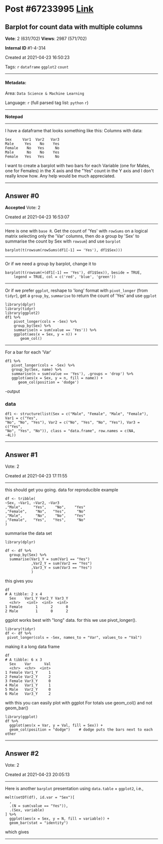
# Post \#67233995 [Link](https://stackoverflow.com/questions/67233995/)

## Barplot for count data with multiple columns

**Vote**: 2 (631/702) **Views**: 2987 (571/702) 

**Internal ID** \#1-4-314

Created at 2021-04-23 16:50:23

Tags: `r` `dataframe` `ggplot2` `count`

----------

#### Metadata:

Area: `Data Science & Machine Learning`

Language: `r` (full parsed tag list: `python` `r`)

----------

**Notepad**


----------

I have a dataframe that looks something like this:
Columns with data:
```
Sex     Var1  Var2   Var3
Male     Yes    No    Yes
Female    No   Yes     No
Male      No    No    Yes
Female   Yes   Yes     No
```

I want to create a barplot with two bars for each Variable (one for Males, one for Females) in the X axis and the "Yes" count in the Y axis and I don't really know how. Any help would be much appreciated.


----------
        
## Answer \#0

**Accepted** Vote: 2

Created at 2021-04-23 16:53:07

------------

Here is one with `base R`.  Get the count of 'Yes' with `rowSums` on a logical matrix selecting only the 'Var' columns, then do a group by 'Sex' to summarise the count by Sex with `rowsum`) and use `barplot`
```
barplot(t(rowsum(rowSums(df1[-1] == 'Yes'), df1$Sex)))
```


---


Or if we need a group by barplot, change it to
```
barplot(t(rowsum(+(df1[-1] == 'Yes'), df1$Sex)), beside = TRUE,
    legend = TRUE, col = c('red', 'blue', 'green'))
```


---


Or if we prefer `ggplot`, reshape to 'long' format with `pivot_longer` (from `tidyr`), get a `group_by`, `summarise` to return the count of 'Yes' and use `ggplot`
```
library(dplyr)
library(tidyr)
library(ggplot2)
df1 %>%
    pivot_longer(cols = -Sex) %>%
    group_by(Sex) %>%
    summarise(n = sum(value == 'Yes')) %>%
    ggplot(aes(x = Sex, y = n)) +
       geom_col()
```


---


For a bar for each 'Var'
```
df1 %>%
   pivot_longer(cols = -Sex) %>%
   group_by(Sex, name) %>%
   summarise(n = sum(value == 'Yes'), .groups = 'drop') %>% 
   ggplot(aes(x = Sex, y = n, fill = name)) + 
      geom_col(position = 'dodge')
```

-output
[](https://i.stack.imgur.com/I7hrD.jpg)

### data


```
df1 <- structure(list(Sex = c("Male", "Female", "Male", "Female"), 
Var1 = c("Yes", 
"No", "No", "Yes"), Var2 = c("No", "Yes", "No", "Yes"), Var3 = c("Yes", 
"No", "Yes", "No")), class = "data.frame", row.names = c(NA, 
-4L))
```



------------
    
    
## Answer \#1

 Vote: 2

Created at 2021-04-23 17:11:55

------------

this should get you going.
data for reproducible example
```
df <- tribble(
~Sex, ~Var1, ~Var2, ~Var3
,"Male",     "Yes",    "No",    "Yes"
,"Female",    "No",   "Yes",     "No"
,"Male",      "No",    "No",    "Yes"
,"Female",   "Yes",   "Yes",     "No"
)
```

summarise the data set
```
library(dplyr)

df <- df %>% 
  group_by(Sex) %>%
  summarise(Var1_Y = sum(Var1 == "Yes")
            ,Var2_Y = sum(Var2 == "Yes")
            ,Var3_Y = sum(Var3 == "Yes")
            )
```

this gives you
```
df
# A tibble: 2 x 4
  Sex    Var1_Y Var2_Y Var3_Y
  <chr>   <int>  <int>  <int>
1 Female      1      2      0
2 Male        1      0      2
```

ggplot works best with "long" data. for this we use pivot_longer().
```
library(tidyr)
df <- df %>% 
 pivot_longer(cols = -Sex, names_to = "Var", values_to = "Val")
```

making it a long data frame
```
df 
# A tibble: 6 x 3
  Sex    Var      Val
  <chr>  <chr>  <int>
1 Female Var1_Y     1
2 Female Var2_Y     2
3 Female Var3_Y     0
4 Male   Var1_Y     1
5 Male   Var2_Y     0
6 Male   Var3_Y     2
```

with this you can easily plot with ggplot
For totals use geom_col() and not geom_bar()
```
library(ggplot)
df %>% 
  ggplot(aes(x = Var, y = Val, fill = Sex)) + 
  geom_col(position = "dodge")    # dodge puts the bars next to each other
```

[](https://i.stack.imgur.com/Gytob.png)


------------
    
    
## Answer \#2

 Vote: 2

Created at 2021-04-23 20:05:13

------------

Here is another `barplot` presentation using `data.table` + `ggplot2`, i.e.,
```
melt(setDT(df), id.var = "Sex")[
  ,
  .(N = sum(value == "Yes")),
  .(Sex, variable)
] %>%
  ggplot(aes(x = Sex, y = N, fill = variable)) +
  geom_bar(stat = "identity")
```

which gives
[](https://i.stack.imgur.com/7nnI0.png)


------------
    
    